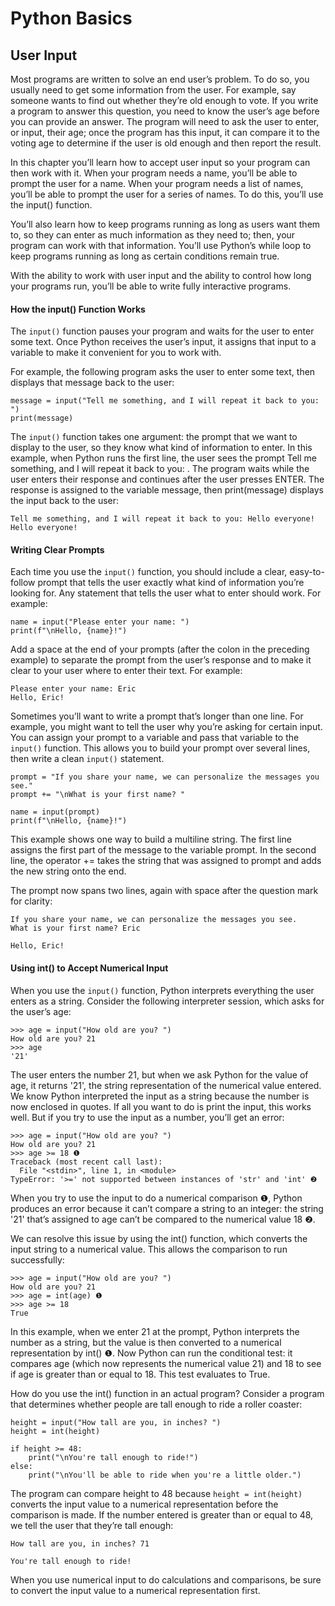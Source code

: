 # Python Basics

## User Input

Most programs are written to solve an end user’s problem. To do so, you usually need to get some information from the user. For example, say someone wants to find out whether they’re old enough to vote. If you write a program to answer this question, you need to know the user’s age before you can provide an answer. The program will need to ask the user to enter, or input, their age; once the program has this input, it can compare it to the voting age to determine if the user is old enough and then report the result.

In this chapter you’ll learn how to accept user input so your program can then work with it. When your program needs a name, you’ll be able to prompt the user for a name. When your program needs a list of names, you’ll be able to prompt the user for a series of names. To do this, you’ll use the input() function.

You’ll also learn how to keep programs running as long as users want them to, so they can enter as much information as they need to; then, your program can work with that information. You’ll use Python’s while loop to keep programs running as long as certain conditions remain true.

With the ability to work with user input and the ability to control how long your programs run, you’ll be able to write fully interactive programs.

#### How the input() Function Works
The `input()` function pauses your program and waits for the user to enter some text. Once Python receives the user’s input, it assigns that input to a variable to make it convenient for you to work with.

For example, the following program asks the user to enter some text, then displays that message back to the user:

```
message = input("Tell me something, and I will repeat it back to you: ")
print(message)
```

The `input()` function takes one argument: the prompt that we want to display to the user, so they know what kind of information to enter. In this example, when Python runs the first line, the user sees the prompt Tell me something, and I will repeat it back to you: . The program waits while the user enters their response and continues after the user presses ENTER. The response is assigned to the variable message, then print(message) displays the input back to the user:

```
Tell me something, and I will repeat it back to you: Hello everyone!
Hello everyone!
```

#### Writing Clear Prompts
Each time you use the `input()` function, you should include a clear, easy-to-follow prompt that tells the user exactly what kind of information you’re looking for. Any statement that tells the user what to enter should work. For example:

```
name = input("Please enter your name: ")
print(f"\nHello, {name}!")
```

Add a space at the end of your prompts (after the colon in the preceding example) to separate the prompt from the user’s response and to make it clear to your user where to enter their text. For example:

```
Please enter your name: Eric
Hello, Eric!
```

Sometimes you’ll want to write a prompt that’s longer than one line. For example, you might want to tell the user why you’re asking for certain input. You can assign your prompt to a variable and pass that variable to the `input()` function. This allows you to build your prompt over several lines, then write a clean `input()` statement.

```
prompt = "If you share your name, we can personalize the messages you see."
prompt += "\nWhat is your first name? "

name = input(prompt)
print(f"\nHello, {name}!")
```

This example shows one way to build a multiline string. The first line assigns the first part of the message to the variable prompt. In the second line, the operator += takes the string that was assigned to prompt and adds the new string onto the end.

The prompt now spans two lines, again with space after the question mark for clarity:

```
If you share your name, we can personalize the messages you see.
What is your first name? Eric

Hello, Eric!
```

#### Using int() to Accept Numerical Input
When you use the `input()` function, Python interprets everything the user enters as a string. Consider the following interpreter session, which asks for the user’s age:

```
>>> age = input("How old are you? ")
How old are you? 21
>>> age
'21'
```

The user enters the number 21, but when we ask Python for the value of age, it returns '21', the string representation of the numerical value entered. We know Python interpreted the input as a string because the number is now enclosed in quotes. If all you want to do is print the input, this works well. But if you try to use the input as a number, you’ll get an error:

```
>>> age = input("How old are you? ")
How old are you? 21
>>> age >= 18 ❶
Traceback (most recent call last):
  File "<stdin>", line 1, in <module>
TypeError: '>=' not supported between instances of 'str' and 'int' ❷
```

When you try to use the input to do a numerical comparison ❶, Python produces an error because it can’t compare a string to an integer: the string '21' that’s assigned to age can’t be compared to the numerical value 18 ❷.

We can resolve this issue by using the int() function, which converts the input string to a numerical value. This allows the comparison to run successfully:

```
>>> age = input("How old are you? ")
How old are you? 21
>>> age = int(age) ❶ 
>>> age >= 18
True
```

In this example, when we enter 21 at the prompt, Python interprets the number as a string, but the value is then converted to a numerical representation by int() ❶. Now Python can run the conditional test: it compares age (which now represents the numerical value 21) and 18 to see if age is greater than or equal to 18. This test evaluates to True.

How do you use the int() function in an actual program? Consider a program that determines whether people are tall enough to ride a roller coaster:

```
height = input("How tall are you, in inches? ")
height = int(height)

if height >= 48:
    print("\nYou're tall enough to ride!")
else:
    print("\nYou'll be able to ride when you're a little older.")
```

The program can compare height to 48 because `height = int(height)` converts the input value to a numerical representation before the comparison is made. If the number entered is greater than or equal to 48, we tell the user that they’re tall enough:

```
How tall are you, in inches? 71

You're tall enough to ride!
```

When you use numerical input to do calculations and comparisons, be sure to convert the input value to a numerical representation first.